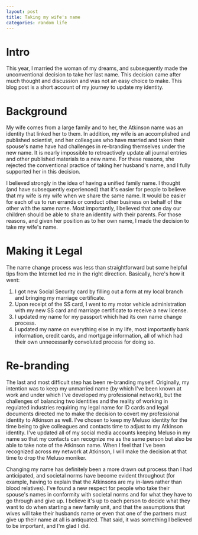 ```yaml
---
layout: post
title: Taking my wife's name
categories: random life
---
```


# Intro

This year, I married the woman of my dreams, and subsequently made the unconventional decision to take her last name. This decision came after much thought and discussion and was not an easy choice to make. This blog post is a short account of my journey to update my identity.

# Background

My wife comes from a large family and to her, the Atkinson name was an identity that linked her to them. In addition, my wife is an accomplished and published scientist, and her colleagues who have married and taken their spouse's name have had challenges in re-branding themselves under the new name. It is nearly impossible to retroactively update all journal entries and other published materials to a new name. For these reasons, she rejected the conventional practice of taking her husband's name, and I fully supported her in this decision.

I believed strongly in the idea of having a unified family name. I thought (and have subsequently experienced) that it's easier for people to believe that my wife is my wife when we share the same name. It would be easier for each of us to run errands or conduct other business on behalf of the other with the same name. Most importantly, I believed that one day our children should be able to share an identity with their parents. For those reasons, and given her position as to her own name, I made the decision to take my wife's name.

# Making it Legal

The name change process was less than straightforward but some helpful tips from the Internet led me in the right direction. Basically, here's how it went:

1. I got new Social Security card by filling out a form at my local branch and bringing my marriage certificate.
2. Upon receipt of the SS card, I went to my motor vehicle administration with my new SS card and marriage certificate to receive a new license.
3. I updated my name for my passport which had its own name change process.
4. I updated my name on everything else in my life, most importantly bank information, credit cards, and mortgage information, all of which had their own unnecessarily convoluted process for doing so.

# Re-branding

The last and most difficult step has been re-branding myself. Originally, my intention was to keep my unmarried name (by which I've been known at work and under which I've developed my professional network), but the challenges of balancing two identities and the reality of working in regulated industries requiring my legal name for ID cards and legal documents directed me to make the decision to covert my professional identity to Atkinson as well. I've chosen to keep my Meluso identity for the time being to give colleagues and contacts time to adjust to my Atkinson identity. I've updated all of my social media accounts keeping Meluso in my name so that my contacts can recognize me as the same person but also be able to take note of the Atkinson name. When I feel that I've been recognized across my network at Atkinson, I will make the decision at that time to drop the Meluso moniker.

Changing my name has definitely been a more drawn out process than I had anticipated, and societal norms have become evident throughout (for example, having to explain that the Atkinsons are my in-laws rather than blood relatives). I've found a new respect for people who take their spouse's names in conformity with societal norms and for what they have to go through and give up. I believe it's up to each person to decide what they want to do when starting a new family unit, and that the assumptions that wives will take their husbands name or even that one of the partners must give up their name at all is antiquated. That said, it was something I believed to be important, and I'm glad I did.
